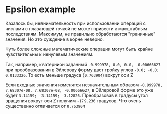 # Epsilon example

Казалось бы, невнимательность при использовании операций с числами с плавающей точкой не может привести к масштабным последствиям.
Максимум, не правильно обработаются "граничные" значения. Но это суждение в корне неверно.

Чуть более сложные математические операции могут быть крайне чувствительны к ненулевым значениям. 

Так, например, кватернион заданный `-0.999978, 0.0, 0.0, -0.00666627` при преобразовании в Эйлерову форму даст тройку углов `-0,0; -0.0; 0.0133326`.
То есть меньше градуса (`0.763904`) вокруг оси Z

Если входные значения изменятся незначительным образом `-0.999978, 7.68307e-08, 7.68307e-08, -0.00666627`, в Эйлеровой форме это уже будет `3.14159; -3.14159; -3.12826`.
Преобразовав в градусы угол вращения вокруг оси Z получим `-179.236` градусов. Что очень существенно отличается от `0.763904`
